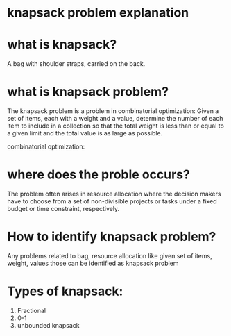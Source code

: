 # knapsack problem explanation

# what is knapsack?
A bag with shoulder straps, carried on the back.

# what is knapsack problem?
The knapsack problem is a problem in combinatorial optimization: Given a set of items, each with a weight and a value, determine the number of each item to include in a collection so that the total weight is less than or equal to a given limit and the total value is as large as possible.

combinatorial optimization: 

# where does the proble occurs?
The problem often arises in resource allocation where the decision makers have to choose from a set of non-divisible projects or tasks under a fixed budget or time constraint, respectively.

# How to identify  knapsack problem?
Any problems related to bag,  resource allocation like given set of items, weight, values those can be identified as knapsack problem

# Types of knapsack:
1. Fractional 
2. 0-1 
3. unbounded knapsack 

